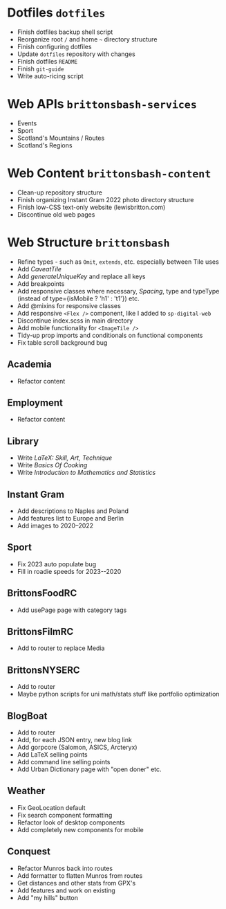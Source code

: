 # Dotfiles `dotfiles`

- Finish dotfiles backup shell script
- Reorganize root `/` and home `~` directory structure
- Finish configuring dotfiles
- Update `dotfiles` repository with changes
- Finish dotfiles `README`
- Finish `git-guide`
- Write auto-ricing script

# Web APIs `brittonsbash-services`

- Events
- Sport
- Scotland's Mountains / Routes
- Scotland's Regions

# Web Content `brittonsbash-content`

- Clean-up repository structure
- Finish organizing Instant Gram 2022 photo directory structure
- Finish low-CSS text-only website (lewisbritton.com)
- Discontinue old web pages

# Web Structure `brittonsbash`

- Refine types - such as `Omit`, `extends`, etc. especially between Tile uses
- Add _CaveatTile_
- Add _generateUniqueKey_ and replace all keys
- Add breakpoints
- Add responsive classes where necessary, _Spacing_, type and typeType (instead of type={isMobile ? 'h1' : 't1'}) etc.
- Add @mixins for responsive classes
- Add responsive `<Flex />` component, like I added to `sp-digital-web`
- Discontinue index.scss in main directory
- Add mobile functionality for `<ImageTile />`
- Tidy-up prop imports and conditionals on functional components
- Fix table scroll background bug

## Academia

- Refactor content

## Employment

- Refactor content

## Library

- Write _LaTeX: Skill, Art, Technique_
- Write _Basics Of Cooking_
- Write _Introduction to Mathematics and Statistics_

## Instant Gram

- Add descriptions to Naples and Poland
- Add features list to Europe and Berlin
- Add images to 2020–2022

## Sport

- Fix 2023 auto populate bug
- Fill in roadie speeds for 2023--2020

## BrittonsFoodRC

- Add usePage page with category tags

## BrittonsFilmRC

- Add to router to replace Media

## BrittonsNYSERC

- Add to router
- Maybe python scripts for uni math/stats stuff like portfolio optimization

## BlogBoat

- Add to router
- Add, for each JSON entry, new blog link
- Add gorpcore (Salomon, ASICS, Arcteryx)
- Add LaTeX selling points
- Add command line selling points
- Add Urban Dictionary page with "open doner" etc.

## Weather

- Fix GeoLocation default
- Fix search component formatting
- Refactor look of desktop components
- Add completely new components for mobile

## Conquest

- Refactor Munros back into routes
- Add formatter to flatten Munros from routes
- Get distances and other stats from GPX's
- Add features and work on existing
- Add "my hills" button
